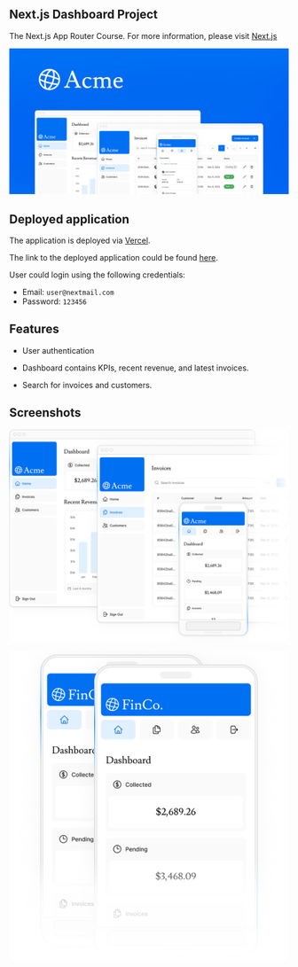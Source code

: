 ## Next.js Dashboard Project

The Next.js App Router Course. For more information, please visit [Next.js](https://nextjs.org/learn)

![Hero image](https://github.com/Thangphan0102/nextjs-dashboard/blob/main/public/opengraph-image.png)

## Deployed application

The application is deployed via [Vercel](https://vercel.com/home).

The link to the deployed application could be found [here](https://nextjs-dashboard-seven-iota-83.vercel.app/).

User could login using the following credentials:

- Email: `user@nextmail.com`
- Password: `123456`

## Features

- User authentication

- Dashboard contains KPIs, recent revenue, and latest invoices.

- Search for invoices and customers.

## Screenshots

![Screenshot of a hero element on desktop](https://github.com/Thangphan0102/nextjs-dashboard/blob/main/public/hero-desktop.png)

![Screenshot of a hero element on mobile](https://github.com/Thangphan0102/nextjs-dashboard/blob/main/public/hero-mobile.png)

